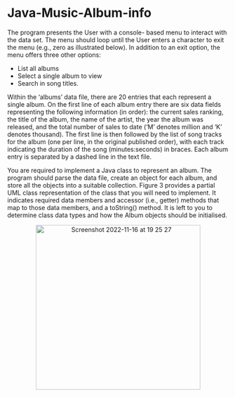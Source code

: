 # Java-Music-Album-info

The program presents the User with a console- based menu to interact with the data set. The menu should loop until the User enters a character to exit the menu (e.g., zero as illustrated below). In addition to an exit option, the menu offers three other options: 
- List all albums
- Select a single album to view
- Search in song titles.

Within the ‘albums’ data file, there are 20 entries that each represent a single album. On the first line of each album entry there are six data fields
representing the following information (in order): the current sales ranking, the title of the album, the name of the artist, the year the album was
released, and the total number of sales to date (‘M’ denotes million and ‘K’ denotes thousand). The first line is then followed by the list of song tracks
for the album (one per line, in the original published order), with each track indicating the duration of the song (minutes:seconds) in braces. Each album
entry is separated by a dashed line in the text file.

You are required to implement a Java class to represent an album. The program should parse the data file, create an object for each album, and store all 
the objects into a suitable collection. Figure 3 provides a partial UML class representation of the class that you will need to implement. It indicates 
required data members and accessor (i.e., getter) methods that map to those data members, and a toString() method. It is left to you to determine class
data types and how the Album objects should be initialised.

<p align="center"><img width="375" alt="Screenshot 2022-11-16 at 19 25 27" src="https://user-images.githubusercontent.com/93152488/202275218-3d5fbb02-73b7-4de7-9ea8-a9780fdf6d0f.png"></p>
